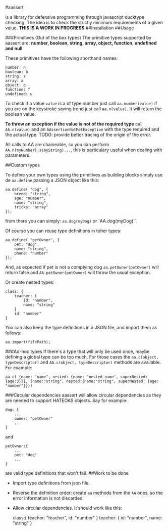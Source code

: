 #aassert

is a library for defensive programming through javascript ducktype checking. The idea is to check the  strictly minimum requirements of a given value.
__THIS IS A WORK IN PROGRESS__
##Installation
##Usage

###Primitives (Out of the box types)
The primitive types supported by aassert are: **number, boolean, string, array, object, function, undefined and null**

These primitives have the following shorthand names:

	number: n
	boolean: b
	string: s
	array: a
	object: o
	function: f
	undefined: u

To check if a value `value` is a of type number just call `aa.number(value)` if you are on the keystroke saving trend just call `aa.n(value)`. It will return the boolean value.

__To throw an exception if the value is not of the required type__ call `AA.n(value)` and an `AAssertionNotMetException` with the type required and the actual type. TODO: provide better tracing of the origin of the error.

All calls to AA are chaineable, so you can perform `AA.n(myNumber).s(myString)...`, this is particulary useful when dealing with parameters.

##Custom types

To define your own types using the primitives as building blocks simply use de `aa.define` passing a JSON object like this:

	aa.define( "dog", {
		breed: "string",
		age: "number",
		name: "string",
		tricks: "array"
	});

from there you can simply:
`aa.dog(myDog)` or `AA.dog(myDog)``.

Of course you can reuse type definitions in toher types:

	aa.define( "petOwner", {
		pet: "dog",
		name: "string",
		phone: "number"
	});

And, as expected if pet is not a complying dog `aa.petOwner(petOwner)` will return false and `AA.petOwner(petOwner)` will throw the usual exception.

Or create nested types:

	class: {
		teacher: {
			id: "number",
			name: "string"
		}
		id: "number"
	}

You can also keep the type definitions in a JSON file, and import them as follows:

	aa.import(filePath);

###Ad-hoc types
If there's a type that will only be used once, maybe defining a global type can be too much. For those cases the `aa.c(object, typeDescriptor)` and `AA.c(object, typeDescriptor)` methods are available. For example:

 	aa.c( {name: "name", nested: {name: "nested_name", superNested: {age:3}}}, {name:"string", nested:{name:"string", superNested: {age: "number"}}})

###Circular dependencies
aassert will allow circular dependencies as they are needed to support HATEOAS objects. Say for example:

	dog: {
		...
		owner: "petOwner"
		...
	}
and

	petOwner:{
		...
		pet: "dog"
		...
	}

are valid type definitions that won't fail.
##Work to be done
- Import type definitions from json file.
- Reverse the definition order: create `aa` methods from the `AA` ones, so the error information is not discarded.
- Allow circular dependencies. It should work like this:


	class:{
		teacher: "teacher",
		id: "number"
	}
	teacher: {
		id: "number",
		name: "string"
	}
